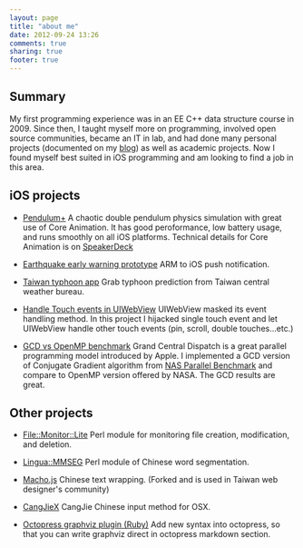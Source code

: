 ```yaml
---
layout: page
title: "about me"
date: 2012-09-24 13:26
comments: true
sharing: true
footer: true
---
```


## Summary

My first programming experience was in an EE C++ data structure course in 2009.
Since then, I taught myself more on programming, involved open source
communities, became an IT in lab, and had done many personal projects
(documented on my [blog](http://www.idryman.org))
as well as academic projects. 
Now I found myself best suited in iOS programming and am looking to find a job
in this area.

## iOS projects
* [Pendulum+](http://itunes.apple.com/au/app/pendulum+/id558261535?mt=8&ign-mpt=uo\%3D2)
  A chaotic double pendulum physics simulation with great use of Core Animation.
  It has good peroformance, low battery usage, and runs smoothly on all iOS
  platforms.
  Technical details for Core Animation is on
  [SpeakerDeck](https://speakerdeck.com/u/dryman/p/mastering-core-animation)

* [Earthquake early warning prototype](http://www.idryman.org/blog/2012/09/15/earthquake-early-warning-prototype/)
  ARM to iOS push notification.

* [Taiwan typhoon app](http://www.idryman.org/blog/2012/09/16/taiwan-typhoon-app-1/)
  Grab typhoon prediction from Taiwan central weather bureau.

* [Handle Touch events in UIWebView](http://www.idryman.org/blog/2012/06/18/handle-touch-events-in-uiwebview/)
  UIWebView masked its event handling method. In this project I hijacked single
  touch event and let UIWebView handle other touch events (pin, scroll, double
  touches...etc.)

* [GCD vs OpenMP benchmark](http://www.idryman.org/blog/2012/08/05/grand-central-dispatch-vs-openmp/)
  Grand Central Dispatch is a great parallel programming model introduced by
  Apple. I implemented a GCD version of Conjugate Gradient algorithm from
  [NAS Parallel Benchmark](http://www.nas.nasa.gov/publications/npb.html)
  and compare to OpenMP version offered by NASA. The GCD results are great.

## Other projects
* [File::Monitor::Lite](http://search.cpan.org/~dryman/File-Monitor-Lite-0.652002/lib/File/Monitor/Lite.pm)
  Perl module for monitoring file creation, modification, and deletion.

* [Lingua::MMSEG](http://search.cpan.org/~dryman/Lingua-ZH-MMSEG-0.4005/lib/Lingua/ZH/MMSEG.pm)
  Perl module of Chinese word segmentation.

* [Macho.js](https://github.com/dryman/Macho.js)
  Chinese text wrapping. (Forked and is used in Taiwan web designer's community)

* [CangJieX](https://github.com/dryman/CangJieX)
  CangJie Chinese input method for OSX.

* [Octopress graphviz plugin (Ruby)](http://www.idryman.org/blog/2012/04/04/jekyll-graphviz-plugin/)
  Add new syntax into octopress, so that you can write graphviz direct in
  octopress markdown section.

